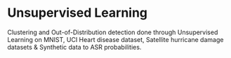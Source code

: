 # Unsupervised Learning
Clustering and Out-of-Distribution detection done through Unsupervised Learning on MNIST, UCI Heart disease dataset, Satellite hurricane damage datasets & Synthetic data to ASR probabilities.
